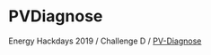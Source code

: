 # PVDiagnose

Energy Hackdays 2019 / Challenge D / [PV-Diagnose](https://hack.opendata.ch/project/302)

